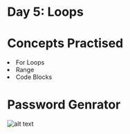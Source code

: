 # Day 5: Loops

# Concepts Practised
<li> For Loops </li>
<li> Range </li>
<li> Code Blocks </li>

# Password Genrator
![alt text](https://github.com/marroth2808/100-Days-of-Code-The-Complete-Python-Pro-Bootcamp/blob/main/Day%2005/Password%20Generator.gif)
